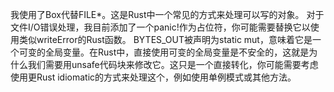 我使用了Box<dyn std::io::Write>代替FILE*。这是Rust中一个常见的方式来处理可以写的对象。
对于文件I/O错误处理，我目前添加了一个panic!作为占位符，你可能需要替换它以使用类似writeError的Rust函数。
BYTES_OUT被声明为static mut，意味着它是一个可变的全局变量。在Rust中，直接使用可变的全局变量是不安全的，这就是为什么我们需要用unsafe代码块来修改它。这只是一个直接转化，你可能需要考虑使用更Rust idiomatic的方式来处理这个，例如使用单例模式或其他方法。
